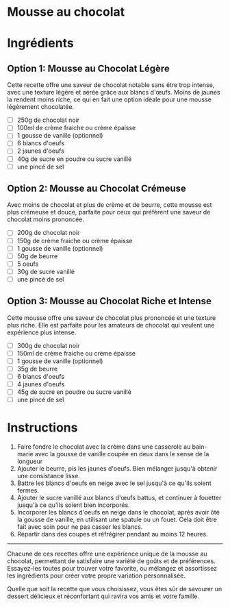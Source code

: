 # Mousse au chocolat

# Ingrédients

## Option 1: Mousse au Chocolat Légère

Cette recette offre une saveur de chocolat notable sans être trop intense, avec une texture légère et aérée grâce aux blancs d'œufs.
Moins de jaunes la rendent moins riche, ce qui en fait une option idéale pour une mousse légèrement chocolatée.

- [ ] 250g de chocolat noir
- [ ] 100ml de crème fraiche ou crème épaisse
- [ ] 1 gousse de vanille (optionnel)
- [ ] 6 blancs d'oeufs
- [ ] 2 jaunes d'oeufs
- [ ] 40g de sucre en poudre ou sucre vanillé
- [ ] une pincé de sel

## Option 2: Mousse au Chocolat Crémeuse

Avec moins de chocolat et plus de crème et de beurre, cette mousse est plus crémeuse et douce,
parfaite pour ceux qui préfèrent une saveur de chocolat moins prononcée.

- [ ] 200g de chocolat noir
- [ ] 150g de crème fraiche ou crème épaisse
- [ ] 1 gousse de vanille (optionnel)
- [ ] 50g de beurre
- [ ] 5 oeufs
- [ ] 30g de sucre vanillé
- [ ] une pincé de sel

## Option 3: Mousse au Chocolat Riche et Intense

Cette mousse offre une saveur de chocolat plus prononcée et une texture plus riche.
Elle est parfaite pour les amateurs de chocolat qui veulent une expérience plus intense.

- [ ] 300g de chocolat noir
- [ ] 150ml de crème fraiche ou crème épaisse
- [ ] 1 gousse de vanille (optionnel)
- [ ] 35g de beurre
- [ ] 6 blancs d'oeufs
- [ ] 4 jaunes d'oeufs
- [ ] 45g de sucre en poudre ou sucre vanillé
- [ ] une pincé de sel

# Instructions

1. Faire fondre le chocolat avec la crème dans une casserole au bain-marie avec la gousse de vanille coupée en deux dans le sense de la longueur
2. Ajouter le beurre, pis les jaunes d'oeufs. Bien mélanger jusqu'à obtenir une consistance lisse.
3. Battre les blancs d'oeufs en neige avec le sel jusqu'à ce qu'ils soient fermes.
4. Ajouter le sucre vanillé aux blancs d'œufs battus, et continuer à fouetter jusqu'à ce qu'ils soient bien incorporés.
5. Incorporer les blancs d'oeufs en neige dans le chocolat, après avoir ôté la gousse de vanille, en utilisant une spatule ou un fouet. Cela doit être fait avec soin pour ne pas casser les blancs.
6. Répartir dans des coupes et réfrégirer pendant au moins 12 heures.

---

Chacune de ces recettes offre une expérience unique de la mousse au chocolat, permettant de satisfaire une variété de goûts et de préférences.
Essayez-les toutes pour trouver votre favorite, ou mélangez et assortissez les ingrédients pour créer votre propre variation personnalisée.

Quelle que soit la recette que vous choisissez, vous êtes sûr de savourer un dessert délicieux et réconfortant qui ravira vos amis et votre famille.
